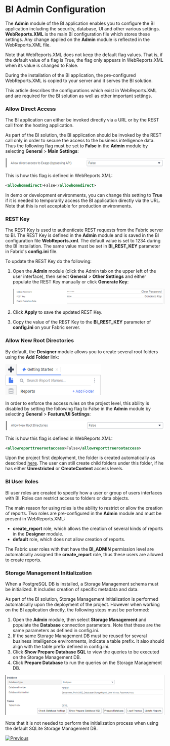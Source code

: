 # BI Admin Configuration

The **Admin** module of the BI application enables you to configure the BI application including the security, database, UI and other various settings. **WebReports.XML** is the main BI configuration file which stores these settings. Any change applied on the **Admin** module is reflected in the WebReports.XML file.

Note that WebReports.XML does not keep the default flag values. That is, if the default value of a flag is True, the flag only appears in WebReports.XML when its value is changed to False. 

During the installation of the BI application, the pre-configured WebReports.XML is copied to your server and it serves the BI solution. 

This article describes the configurations which exist in WebReports.XML and are required for the BI solution as well as other important settings.

### Allow Direct Access

The BI application can either be invoked directly via a URL or by the REST call from the hosting application. 

As part of the BI solution, the BI application should be invoked by the REST call only in order to secure the access to the business intelligence data. Thus the following flag must be set to **False** in the **Admin** module by selecting **General** > **Main Settings**:

![image](images/99_allow_dir_access.PNG)

This is how this flag is defined in WebReports.XML:

~~~xml
<allowhomedirect>False</allowhomedirect>
~~~

In demo or development environments, you can change this setting to **True** if it is needed to temporarily access the BI application directly via the URL. Note that this is not acceptable for production environments. 

### REST Key

The REST Key is used to authenticate REST requests from the Fabric server to BI. The REST Key is defined in the **Admin** module and is saved in the BI configuration file **WebReports.xml**. The default value is set to 1234 during the BI installation. The same value must be set in **BI_REST_KEY** parameter in Fabric's **config.ini** file.

To update the REST Key do the following:

1. Open the **Admin** module (click the Admin tab on the upper left of the user interface), then select  **General** > **Other Settings** and either populate the REST Key manually or click **Generate Key**:

   ![key](images/bi_rest_key.PNG)

2. Click **Apply** to save the updated REST Key.

3. Copy the value of the REST Key to the **BI_REST_KEY** parameter of **config.ini** on your Fabric server.

### Allow New Root Directories

By default, the **Designer** module allows you to create several root folders using the **Add Folder** link:

![image](images/99_add_folder.PNG)

In order to enforce the access rules on the project level, this ability is disabled by setting the following flag to False in the **Admin** module by selecting **General** > **Feature/UI Settings**:

![image](images/99_allow_new_root.PNG)

This is how this flag is defined in WebReports.XML:

~~~xml
<allowreporttreerootaccess>False</allowreporttreerootaccess>
~~~

Upon the project first deployment, the <project name> folder is created automatically as described [here](01_Installation.md#Project-Initialization-in-BI). The user can still create child folders under this folder, if he has either **Unrestricted** or **CreateContent** access levels.

### BI User Roles 

BI user roles are created to specify how a user or group of users interfaces with BI. Roles can restrict access to folders or data objects.

The main reason for using roles is the ability to restrict or allow the creation of reports. Two roles are pre-configured in the **Admin** module and must be present in WebReports.XML:

* **create_report** role, which allows the creation of several kinds of reports in the **Designer** module.
* **default** role, which does not allow creation of reports.

The Fabric user roles with that have the **BI_ADMIN** permission level are automatically assigned the **create_report** role, thus these users are allowed to create reports.

### Storage Management Initialization

When a PostgreSQL DB is installed, a Storage Management schema must be initialized. It includes creation of specific metadata and data. 

As part of the BI solution, Storage Management initialization is performed automatically upon the deployment of the project. However when working on the BI application directly, the following steps must be performed:

1. Open the **Admin** module, then select **Storage Management** and populate the **Database** connection parameters. Note that these are the same parameters as defined in config.ini.
2. If the same Storage Management DB must be reused for several business intelligence environments, indicate a table prefix. It also should align with the table prefix defined in config.ini.
3. Click **Show Prepare Database SQL** to view the queries to be executed on the Storage Management DB.
4. Click **Prepare Database** to run the queries on the Storage Management DB.

![sm](images/bi_sm_details.PNG)

Note that it is not needed to perform the initialization process when using the default SQLite Storage Management DB.



[![Previous](/articles/images/Previous.png)](08_moving_from_dev_to_prod.md)
